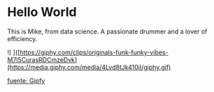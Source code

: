 # Hello World

This is Mike, from data science. A passionate drummer and a lover of efficiency.

![ ]([https://giphy.com/clips/originals-funk-funky-vibes-M7l5CurasRDCmzeDvk](https://media.giphy.com/media/4Lyd8tJk410iI/giphy.gif)

[fuente: Gipfy](https://giphy.com/clips/originals-funk-funky-vibes-M7l5CurasRDCmzeDvk)  
